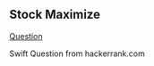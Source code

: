 ## Stock Maximize

[Question](https://www.hackerrank.com/challenges/stockmax/problem)

Swift
Question from hackerrank.com
